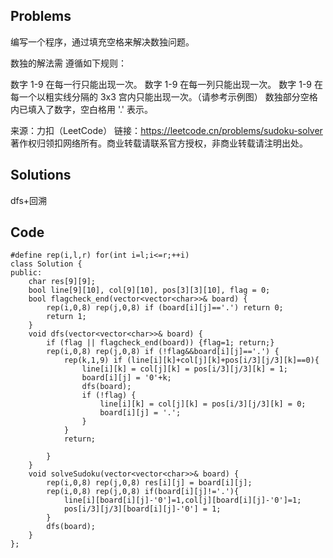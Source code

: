 
## Problems
编写一个程序，通过填充空格来解决数独问题。

数独的解法需 遵循如下规则：

数字 1-9 在每一行只能出现一次。
数字 1-9 在每一列只能出现一次。
数字 1-9 在每一个以粗实线分隔的 3x3 宫内只能出现一次。（请参考示例图）
数独部分空格内已填入了数字，空白格用 '.' 表示。



来源：力扣（LeetCode）
链接：https://leetcode.cn/problems/sudoku-solver
著作权归领扣网络所有。商业转载请联系官方授权，非商业转载请注明出处。

## Solutions
dfs+回溯

## Code

    #define rep(i,l,r) for(int i=l;i<=r;++i)
    class Solution {
    public:
        char res[9][9];
        bool line[9][10], col[9][10], pos[3][3][10], flag = 0;
        bool flagcheck_end(vector<vector<char>>& board) {
            rep(i,0,8) rep(j,0,8) if (board[i][j]=='.') return 0;
            return 1;
        }
        void dfs(vector<vector<char>>& board) {
            if (flag || flagcheck_end(board)) {flag=1; return;} 
            rep(i,0,8) rep(j,0,8) if (!flag&&board[i][j]=='.') {
                rep(k,1,9) if (line[i][k]+col[j][k]+pos[i/3][j/3][k]==0){
                    line[i][k] = col[j][k] = pos[i/3][j/3][k] = 1;
                    board[i][j] = '0'+k;
                    dfs(board);
                    if (!flag) {
                        line[i][k] = col[j][k] = pos[i/3][j/3][k] = 0;
                        board[i][j] = '.';
                    }
                }
                return;

            }
        }
        void solveSudoku(vector<vector<char>>& board) {
            rep(i,0,8) rep(j,0,8) res[i][j] = board[i][j];
            rep(i,0,8) rep(j,0,8) if(board[i][j]!='.'){
                line[i][board[i][j]-'0']=1,col[j][board[i][j]-'0']=1;
                pos[i/3][j/3][board[i][j]-'0'] = 1;
            }
            dfs(board); 
        }
    };

